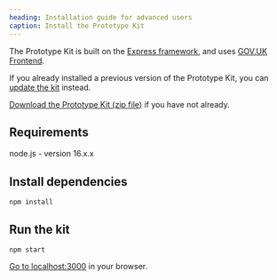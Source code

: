 ```yaml
---
heading: Installation guide for advanced users
caption: Install the Prototype Kit
---
```


The Prototype Kit is built on the [Express framework](http://expressjs.com/), and uses [GOV.UK Frontend](https://github.com/alphagov/govuk-frontend).

If you already installed a previous version of the Prototype Kit, you can [update the kit](/docs/updating-the-kit) instead.

[Download the Prototype Kit (zip file)](https://govuk-prototype-kit.herokuapp.com/docs/download) if you have not already.

## Requirements

node.js - version 16.x.x

## Install dependencies

```
npm install
```

## Run the kit
```
npm start
```

[Go to localhost:3000](http://localhost:3000) in your browser.
